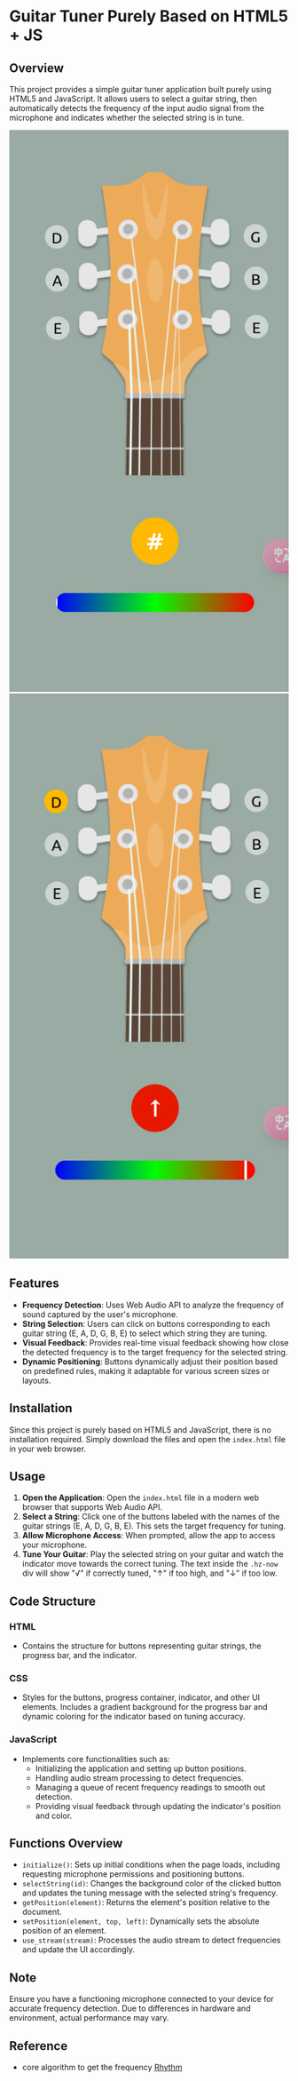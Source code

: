 # Guitar Tuner Purely Based on HTML5 + JS


## Overview
This project provides a simple guitar tuner application built purely using HTML5 and JavaScript. It allows users to select a guitar string, then automatically detects the frequency of the input audio signal from the microphone and indicates whether the selected string is in tune.

![](./img/pre.png)  ![](./img/example.png)



## Features
- **Frequency Detection**: Uses Web Audio API to analyze the frequency of sound captured by the user's microphone.
- **String Selection**: Users can click on buttons corresponding to each guitar string (E, A, D, G, B, E) to select which string they are tuning.
- **Visual Feedback**: Provides real-time visual feedback showing how close the detected frequency is to the target frequency for the selected string.
- **Dynamic Positioning**: Buttons dynamically adjust their position based on predefined rules, making it adaptable for various screen sizes or layouts.

## Installation
Since this project is purely based on HTML5 and JavaScript, there is no installation required. Simply download the files and open the `index.html` file in your web browser.

## Usage
1. **Open the Application**: Open the `index.html` file in a modern web browser that supports Web Audio API.
2. **Select a String**: Click one of the buttons labeled with the names of the guitar strings (E, A, D, G, B, E). This sets the target frequency for tuning.
3. **Allow Microphone Access**: When prompted, allow the app to access your microphone.
4. **Tune Your Guitar**: Play the selected string on your guitar and watch the indicator move towards the correct tuning. The text inside the `.hz-now` div will show "√" if correctly tuned, "↑" if too high, and "↓" if too low.

## Code Structure
### HTML
- Contains the structure for buttons representing guitar strings, the progress bar, and the indicator.
  
### CSS
- Styles for the buttons, progress container, indicator, and other UI elements. Includes a gradient background for the progress bar and dynamic coloring for the indicator based on tuning accuracy.

### JavaScript
- Implements core functionalities such as:
  - Initializing the application and setting up button positions.
  - Handling audio stream processing to detect frequencies.
  - Managing a queue of recent frequency readings to smooth out detection.
  - Providing visual feedback through updating the indicator's position and color.

## Functions Overview
- `initialize()`: Sets up initial conditions when the page loads, including requesting microphone permissions and positioning buttons.
- `selectString(id)`: Changes the background color of the clicked button and updates the tuning message with the selected string's frequency.
- `getPosition(element)`: Returns the element's position relative to the document.
- `setPosition(element, top, left)`: Dynamically sets the absolute position of an element.
- `use_stream(stream)`: Processes the audio stream to detect frequencies and update the UI accordingly.

## Note
Ensure you have a functioning microphone connected to your device for accurate frequency detection. Due to differences in hardware and environment, actual performance may vary. 

## Reference
- core algorithm to get the frequency  [Rhythm](https://github.com/akhileshdevrari/Rhythm)